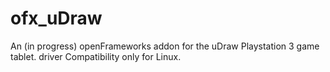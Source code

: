 ofx_uDraw
=========

An  (in progress) openFrameworks addon for the uDraw Playstation 3 game tablet. driver Compatibility only for Linux.

